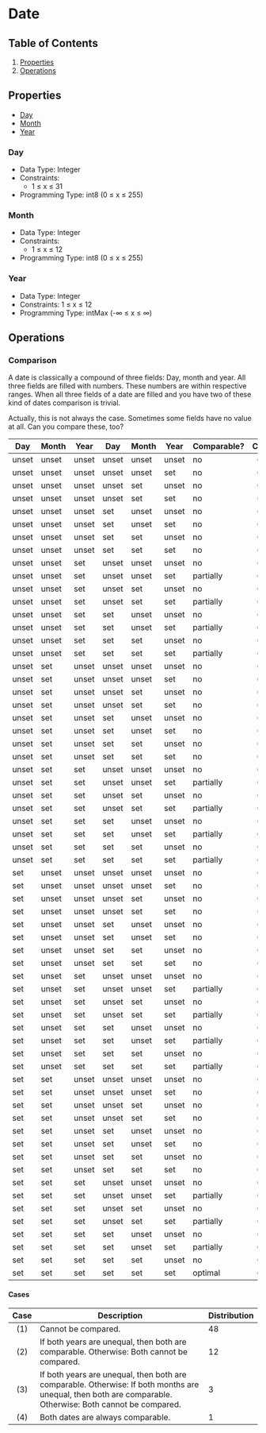 # Date

## Table of Contents

1. [Properties](#properties)
2. [Operations](#operations)

## Properties

- [Day](#day)
- [Month](#month)
- [Year](#year)

### Day
- Data Type: Integer
- Constraints:
  - 1 ≤ x ≤ 31
- Programming Type: int8 (0 ≤ x ≤ 255)

### Month
- Data Type: Integer
- Constraints:
  - 1 ≤ x ≤ 12
- Programming Type: int8 (0 ≤ x ≤ 255)

### Year
- Data Type: Integer
- Constraints: 1 ≤ x ≤ 12
- Programming Type: intMax (-∞ ≤ x ≤ ∞)

## Operations

### Comparison

A date is classically a compound of three fields: Day, month and year. All three fields are filled with numbers. These numbers are within respective ranges. When all three fields of a date are filled and you have two of these kind of dates comparison is trivial.

Actually, this is not always the case. Sometimes some fields have no value at all. Can you compare these, too?

| Day | Month | Year | Day | Month | Year | Comparable? | Case |
|-----|-------|------|-----|-------|------|----------------------|:------:|
| unset	| unset	| unset	| unset | unset	| unset | no        | (1) |
| unset	| unset	| unset	| unset | unset	| set   | no        | (1) |
| unset	| unset	| unset	| unset | set	  | unset | no        | (1) |
| unset	| unset	| unset	| unset | set	  | set   | no        | (1) |
| unset	| unset	| unset	| set	  | unset	| unset | no        | (1) |
| unset	| unset	| unset	| set	  | unset	| set   | no        | (1) |
| unset	| unset	| unset	| set	  | set	  | unset | no        | (1) |
| unset	| unset	| unset	| set	  | set 	| set   | no        | (1) |
| unset	| unset	| set	  | unset	| unset	| unset | no        | (1) |
| unset	| unset	| set	  | unset	| unset	| set   | partially | (2) |
| unset	| unset	| set	  | unset	| set	  | unset | no        | (1) |
| unset	| unset	| set	  | unset	| set	  | set   | partially | (2) |
| unset	| unset	| set	  | set	  | unset	| unset | no        | (1) |
| unset	| unset	| set	  | set	  | unset	| set   | partially | (2) |
| unset	| unset	| set	  | set	  | set   | unset | no        | (1) |
| unset	| unset	| set	  | set	  | set   | set   | partially | (2) |
| unset	| set	  | unset	| unset	| unset	| unset | no        | (1) |
| unset	| set	  | unset	| unset	| unset	| set   | no        | (1) |
| unset	| set	  | unset	| unset	| set	  | unset | no        | (1) |
| unset	| set	  | unset	| unset	| set	  | set   | no        | (1) |
| unset	| set	  | unset	| set	  | unset	| unset | no        | (1) |
| unset	| set	  | unset	| set	  | unset	| set   | no        | (1) |
| unset	| set	  | unset	| set	  | set	  | unset | no        | (1) |
| unset	| set	  | unset	| set	  | set	  | set   | no        | (1) |
| unset	| set	  | set	  | unset	| unset	| unset | no        | (1) |
| unset	| set	  | set	  | unset	| unset	| set   | partially | (2) |
| unset	| set	  | set	  | unset	| set	  | unset | no        | (1) |
| unset	| set	  | set	  | unset	| set	  | set   | partially | (3) |
| unset	| set	  | set	  | set	  | unset	| unset | no        | (1) |
| unset	| set	  | set	  | set	  | unset	| set   | partially | (2) |
| unset	| set	  | set	  | set	  | set	  | unset | no        | (1) |
| unset	| set	  | set	  | set	  | set	  | set   | partially | (3) |
| set	  | unset	| unset	| unset	| unset	| unset | no        | (1) |
| set	  | unset	| unset	| unset	| unset	| set   | no        | (1) |
| set	  | unset	| unset	| unset	| set	  | unset | no        | (1) |
| set	  | unset	| unset	| unset	| set	  | set   | no        | (1) |
| set	  | unset	| unset	| set	  | unset	| unset | no        | (1) |
| set	  | unset	| unset	| set	  | unset	| set   | no        | (1) |
| set	  | unset	| unset	| set	  | set	  | unset | no        | (1) |
| set	  | unset	| unset	| set	  | set	  | set   | no        | (1) |
| set	  | unset	| set	  | unset	| unset	| unset | no        | (1) |
| set	  | unset	| set	  | unset	| unset	| set   | partially | (2) |
| set	  | unset	| set	  | unset	| set	  | unset | no        | (1) |
| set	  | unset	| set	  | unset	| set	  | set   | partially | (2) |
| set	  | unset	| set	  | set	  | unset	| unset | no        | (1) |
| set	  | unset	| set	  | set	  | unset	| set   | partially | (2) |
| set	  | unset	| set	  | set	  | set	  | unset | no        | (1) |
| set	  | unset	| set	  | set	  | set	  | set   | partially | (2) |
| set	  | set	  | unset	| unset	| unset	| unset | no        | (1) |
| set	  | set	  | unset	| unset	| unset	| set   | no        | (1) |
| set	  | set	  | unset	| unset	| set	  | unset | no        | (1) |
| set	  | set	  | unset	| unset	| set	  | set   | no        | (1) |
| set	  | set	  | unset	| set	  | unset	| unset | no        | (1) |
| set	  | set	  | unset	| set	  | unset	| set   | no        | (1) |
| set	  | set	  | unset	| set	  | set	  | unset | no        | (1) |
| set	  | set	  | unset	| set	  | set	  | set   | no        | (1) |
| set	  | set	  | set	  | unset	| unset	| unset | no        | (1) |
| set	  | set	  | set	  | unset	| unset	| set   | partially | (2) |
| set	  | set	  | set	  | unset	| set	  | unset | no        | (1) |
| set	  | set	  | set	  | unset	| set	  | set   | partially | (3) |
| set	  | set	  | set	  | set	  | unset	| unset | no        | (1) |
| set	  | set	  | set	  | set	  | unset	| set   | partially | (2) |
| set	  | set	  | set	  | set	  | set 	| unset | no        | (1) |
| set	  | set	  | set	  | set	  | set 	| set   | optimal   | (4) |

#### Cases

| Case | Description | Distribution |
|:----:|-------------|--------------|
| (1) | Cannot be compared. | 48 |
| (2) | If both years are unequal, then both are comparable. Otherwise: Both cannot be compared. | 12 | 
| (3) | If both years are unequal, then both are comparable. Otherwise: If both months are unequal, then both are comparable. Otherwise: Both cannot be compared. | 3 |
| (4) | Both dates are always comparable. | 1 |
